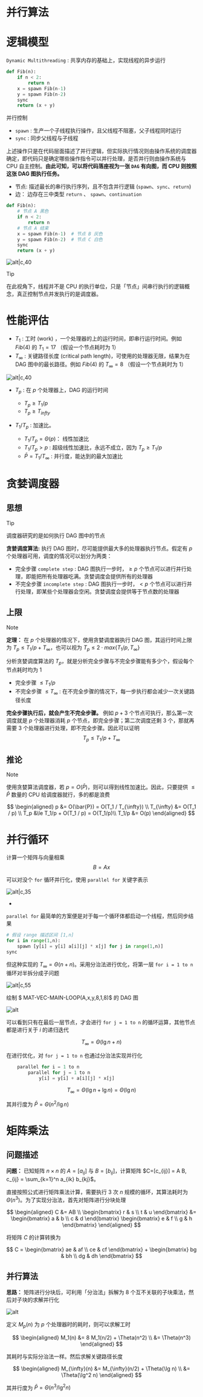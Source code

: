 # 并行算法

# 逻辑模型

`Dynamic Multithreading` : 共享内存的基础上，实现线程的异步运行


```python
def Fib(n):
    if n < 2:
        return n
    x = spawn Fib(n-1)
    y = spawn Fib(n-2)
    sync
    return (x + y)
```

并行控制

- `spawn` : 生产一个子线程执行操作，且父线程不阻塞，父子线程同时运行
- `sync` : 同步父线程与子线程

上述操作只是在代码层面描述了并行逻辑，但实际执行情况则由操作系统的调度器确定，即代码只是确定哪些操作指令可以并行处理，是否并行则由操作系统与 CPU 自主控制。**由此可知，可以将代码落座视为一张 `DAG` 有向图，而 CPU 则按照这张 DAG 图执行任务。**
- 节点: 描述最长的串行执行序列，且不包含并行逻辑 (`spawn`、`sync`、`return`)
- 边： 边存在三中类型 `return` 、 `spawn`、`continuation`



```python
def Fib(n):
    # 节点 A 黑色
    if n < 2:
        return n
    # 节点 A 结束 
    x = spawn Fib(n-1)  # 节点 B 灰色
    y = spawn Fib(n-2)  # 节点 C 白色
    sync
    return (x + y)
```


![alt|c,40](../../image/algorithm/dynamicThreadGraph.png)

> [!tip]
> 在此视角下，线程并不是 CPU 的执行单位，只是「节点」间串行执行的逻辑概念，真正控制节点并发执行的是调度器。

# 性能评估

- $T_1$ : 工时 (work) ，一个处理器的上的运行时间，即串行运行时间。例如 $Fib(4)$ 的 $T_1 = 17$ （假设一个节点耗时为 $1$）
- $T_{\infty}$ : 关键路径长度 (critical path length)，可使用的处理器无限，结果为在 DAG 图中的最长路径。例如 $Fib(4)$ 的 $T_{\infty} = 8$ （假设一个节点耗时为 $1$）

![alt|c,40](../../image/algorithm/dynamicThreadCriticalpath.png)

- $T_p$ : 在 $p$ 个处理器上，DAG 的运行时间
  -  $T_p \ge T_1 / p$
  - $T_p \ge T_{infty}$

- $T_1 / T_p$ : 加速比。
  - $T_1 / T_p = \Theta(p)$： 线性加速比
  - $T_1 / T_p > p$ : 超级线性加速比，永远不成立，因为  $T_p \ge T_1 / p$
  - $\bar{P} = T_1 / T_{\infty}$ : 并行度，能达到的最大加速比

# 贪婪调度器

## 思想

> [!tip]
> 调度器研究的是如何执行 DAG 图中的节点

**贪婪调度算法:** 执行 DAG 图时，尽可能提供最大多的处理器执行节点。假定有 $p$ 个处理器可用，调度的情况可以划分为两类：
- 完全步骤 `complete step` : DAG 图执行一步时，$\ge p$ 个节点可以进行并行处理，即能把所有处理器吃满。贪婪调度会提供所有的处理器 
- 不完全步骤 `incomplete step` : DAG 图执行一步时，$< p$ 个节点可以进行并行处理，即某些个处理器会空闲。贪婪调度会提供等于节点数的处理器

## 上限

> [!note]
> **定理：** 在 $p$ 个处理器的情况下，使用贪婪调度器执行 DAG 图，其运行时间上限为 $T_p \le T_1 /p + T_{\infty}$，也可以视为 $T_p \le 2 \cdot max\{T_1/p, T_{\infty}\}$

分析贪婪调度算法的 $T_p$，就是分析完全步骤与不完全步骤能有多少个，假设每个节点耗时均为 $1$
- 完全步骤 $\le T_1/p$ 
- 不完全步骤 $\le T_{\infty}$ : 在不完全步骤的情况下，每一步执行都会减少一次关键路径长度

**完全步骤执行后，就会产生不完全步骤。** 例如 $p + 3$ 个节点可执行，那么第一次调度就是 $p$ 个处理器消耗 $p$ 个节点，即完全步骤；第二次调度还剩 $3$ 个，那就再需要 $3$ 个处理器进行处理，即不完全步骤。因此可以证明
$$
    T_p \le T_1 /p + T_{\infty}
$$


## 推论

> [!note]
> 使用贪婪算法调度器，若 $p = O(\bar{P})$，则可以得到线性加速比。因此，只要提供 $\le \bar{P}$ 数量的 CPU 给调度器就行，多的都是浪费

$$
    \begin{aligned}
         p &= O(\bar{P}) = O(T_1 / T_{\infty}) \\
         T_{\infty} &= O(T_1 / p) \\
         T_p &\le T_1/p + O(T_1 / p) = O(T_1/p)\\
         T_1/p &= O(p)
    \end{aligned}
$$

# 并行循环

计算一个矩阵与向量相乘
$$
    B = Ax
$$

可以对没个 `for` 循环并行化，使用 `parallel for` 关键字表示

![alt|c,35](../../image/algorithm/parallelfor.png)

- 

`parallel for` 最简单的方案便是对于每一个循环体都启动一个线程，然后同步结果

```python
# 假设 range 描述区间 [1,n]
for i in range(1,n):
    spawn [y[i] = y[i] a[i][j] * x[j] for j in range(1,n)]
sync
```

但这种实现的 $T_{\infty} = \Theta(n + n)$。采用分治法进行优化，将第一层 `for i = 1 to n` 循环对半拆分成子问题

![alt|c,55](../../image/algorithm/matvecmainloop.png)

绘制 $ MAT-VEC-MAIN-LOOP(A,x,y,8,1,8)$ 的 DAG 图

![alt](../../image/algorithm/matvecDAG.png)

可以看到只有在最后一层节点，才会进行 `for j = 1 to n` 的循环运算，其他节点都是进行关于 $i$ 的递归迭代

$$
    T_{\infty} = \Theta(\lg n + n)
$$

在进行优化，对 `for j = 1 to n` 也通过分治法实现并行化

```python
    parallel for i = 1 to n
        parallel for j = 1 to n
            y[i] = y[i] + a[i][j] * x[j]
```

$$
    T_{\infty} = \Theta(\lg n + \lg n) = \Theta(\lg n)
$$

其并行度为 $\bar{P} = \Theta(n^2 / \lg n)$


# 矩阵乘法

## 问题描述

**问题：** 已知矩阵 $n \times n$ 的 $A=[a_{ij}]$ 与 $B=[b_{ij}]$，计算矩阵 $C=[c_{ij}] = A B, c_{ij} = \sum_{k=1}^n a_{ik} b_{kj}$。


直接按照公式进行矩阵乘法计算，需要执行 3 次 $n$ 规模的循环，其算法耗时为 $\Theta(n^3)$。为了实现分治法，首先对矩阵进行分块处理

$$
    \begin{aligned}
     C &= AB \\ 
    \begin{bmatrix}
        r & s \\
        t & u 
    \end{bmatrix} 
    &= 
    \begin{bmatrix}
        a & b \\
        c & d 
    \end{bmatrix}
    \begin{bmatrix}
        e & f \\
        g & h 
    \end{bmatrix}
    \end{aligned}
$$

将矩阵 $C$ 的计算转换为

$$
    C = \begin{bmatrix}
        ae  & af \\
        ce  & cf 
    \end{bmatrix} +  \begin{bmatrix}
        bg & bh \\
        dg & dh
    \end{bmatrix}
$$

## 并行算法

**思路：** 矩阵进行分块后，可利用「分治法」拆解为 $8$ 个互不关联的子块乘法，然后对子块的求解并行化

![alt](../../image/algorithm/matrixMultThread.png)

定义 $M_p(n)$ 为 $p$ 个处理器时的耗时，则可以求解工时

$$
    \begin{aligned}
        M_1(n) &= 8 M_1(n/2) + \Theta(n^2) \\
               &= \Theta(n^3)
    \end{aligned}
$$

其耗时与实际分治法一样。然后求解关键路径长度

$$
    \begin{aligned}
        M_{\infty}(n) &= M_{\infty}(n/2) + \Theta(\lg n) \\
                      &= \Theta(\lg^2 n)
    \end{aligned}
$$

其并行度为 $\bar{P} = \Theta(n^3 / \lg ^2 n)$
